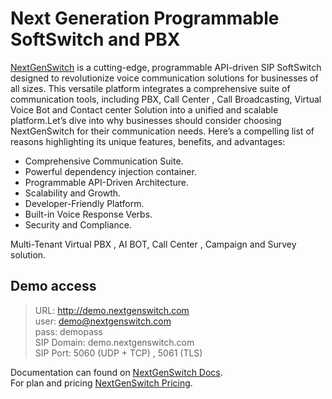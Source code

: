# Next Generation Programmable SoftSwitch and PBX

[NextGenSwitch](https://nextgenswitch.com) is a cutting-edge, programmable API-driven SIP SoftSwitch designed to revolutionize voice communication solutions for businesses of all sizes. This versatile platform integrates a comprehensive suite of communication tools, including PBX, Call Center , Call Broadcasting, Virtual Voice Bot and Contact center Solution into a unified and scalable platform.Let’s dive into why businesses should consider choosing NextGenSwitch for their communication needs. Here’s a compelling list of reasons highlighting its unique features, benefits, and advantages:

- Comprehensive Communication Suite.
- Powerful dependency injection container.
- Programmable API-Driven Architecture.
- Scalability and Growth.
- Developer-Friendly Platform.
- Built-in Voice Response Verbs.
- Security and Compliance.

Multi-Tenant Virtual PBX , AI BOT, Call Center , Campaign and Survey solution.
## Demo access
> URL: http://demo.nextgenswitch.com \
> user: demo@nextgenswitch.com \
> pass: demopass \
> SIP  Domain: demo.nextgenswitch.com \
> SIP Port: 5060 (UDP + TCP) , 5061 (TLS)

Documentation can found on  [NextGenSwitch Docs](https://nextgenswitch.com/docs).\
For plan and pricing  [NextGenSwitch Pricing](https://nextgenswitch.com/plans-and-pricing/).

